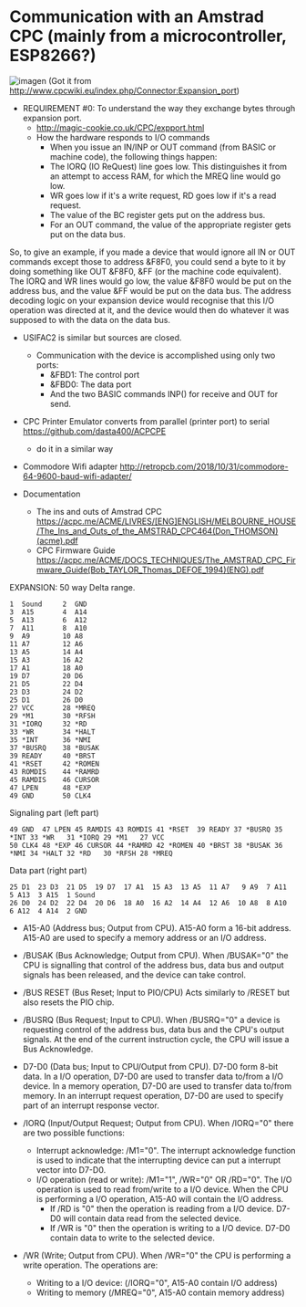 # Communication with an Amstrad CPC (mainly from a microcontroller, ESP8266?)

![imagen](https://user-images.githubusercontent.com/7136948/109623183-28a42680-7b3d-11eb-9a4c-ee2bc75d718d.png)
(Got it from http://www.cpcwiki.eu/index.php/Connector:Expansion_port)

- REQUIREMENT #0: To understand the way they exchange bytes through expansion port.
  - http://magic-cookie.co.uk/CPC/expport.html
  - How the hardware responds to I/O commands
    - When you issue an IN/INP or OUT command (from BASIC or machine code), the following things happen:    
    - The IORQ (IO ReQuest) line goes low. This distinguishes it from an attempt to access RAM, for which the MREQ line would go low.    
    - WR goes low if it's a write request, RD goes low if it's a read request.
    - The value of the BC register gets put on the address bus. 
    - For an OUT command, the value of the appropriate register gets put on the data bus.

So, to give an example, if you made a device that would ignore all IN or OUT commands except those to address &F8F0, you could send a byte to it by doing something like OUT &F8F0, &FF (or the machine code equivalent). The IORQ and WR lines would go low, the value &F8F0 would be put on the address bus, and the value &FF would be put on the data bus. The address decoding logic on your expansion device would recognise that this I/O operation was directed at it, and the device would then do whatever it was supposed to with the data on the data bus.

- USIFAC2 is similar but sources are closed.
  - Communication with the device is accomplished using only two ports: 
    - &FBD1: The control port 
    - &FBD0: The data port
    - And the two BASIC commands INP() for receive and OUT for send.
   
- CPC Printer Emulator converts from parallel (printer port) to serial https://github.com/dasta400/ACPCPE
  - do it in a similar way
- Commodore Wifi adapter http://retropcb.com/2018/10/31/commodore-64-9600-baud-wifi-adapter/
- Documentation
  - The ins and outs of Amstrad CPC https://acpc.me/ACME/LIVRES/[ENG]ENGLISH/MELBOURNE_HOUSE/The_Ins_and_Outs_of_the_AMSTRAD_CPC464(Don_THOMSON)(acme).pdf
  - CPC Firmware Guide https://acpc.me/ACME/DOCS_TECHNIQUES/The_AMSTRAD_CPC_Firmware_Guide(Bob_TAYLOR_Thomas_DEFOE_1994)(ENG).pdf

EXPANSION: 50 way Delta range.
```
1  Sound     2  GND
3  A15       4  A14
5  A13       6  A12
7  A11       8  A10
9  A9        10 A8
11 A7        12 A6
13 A5        14 A4
15 A3        16 A2
17 A1        18 A0
19 D7        20 D6
21 D5        22 D4
23 D3        24 D2
25 D1        26 D0
27 VCC       28 *MREQ
29 *M1       30 *RFSH
31 *IORQ     32 *RD
33 *WR       34 *HALT
35 *INT      36 *NMI
37 *BUSRQ    38 *BUSAK
39 READY     40 *BRST
41 *RSET     42 *ROMEN
43 ROMDIS    44 *RAMRD
45 RAMDIS    46 CURSOR
47 LPEN      48 *EXP
49 GND       50 CLK4
```
Signaling part (left part)
```
49 GND  47 LPEN 45 RAMDIS 43 ROMDIS 41 *RSET  39 READY 37 *BUSRQ 35 *INT 33 *WR   31 *IORQ 29 *M1   27 VCC  
50 CLK4 48 *EXP 46 CURSOR 44 *RAMRD 42 *ROMEN 40 *BRST 38 *BUSAK 36 *NMI 34 *HALT 32 *RD   30 *RFSH 28 *MREQ
```
Data part (right part)
```
25 D1  23 D3  21 D5  19 D7  17 A1  15 A3  13 A5  11 A7   9 A9  7 A11  5 A13  3 A15  1 Sound
26 D0  24 D2  22 D4  20 D6  18 A0  16 A2  14 A4  12 A6  10 A8  8 A10  6 A12  4 A14  2 GND
```
- A15-A0 (Address bus; Output from CPU). A15-A0 form a 16-bit address. A15-A0 are used to specify a memory address or an I/O address.
- /BUSAK (Bus Acknowledge; Output from CPU). When /BUSAK="0" the CPU is signalling that control of the address bus, data bus and output signals has been released, and the device can take control.
- /BUS RESET (Bus Reset; Input to PIO/CPU) Acts similarly to /RESET but also resets the PIO chip.
- /BUSRQ (Bus Request; Input to CPU). When /BUSRQ="0" a device is requesting control of the address bus, data bus and the CPU's output signals. At the end of the current instruction cycle, the CPU will issue a Bus Acknowledge.
- D7-D0 (Data bus; Input to CPU/Output from CPU). D7-D0 form 8-bit data. In a I/O operation, D7-D0 are used to transfer data to/from a I/O device. In a memory operation, D7-D0 are used to transfer data to/from memory. In an interrupt request operation, D7-D0 are used to specify part of an interrupt response vector.

- /IORQ (Input/Output Request; Output from CPU). When /IORQ="0" there are two possible functions:
  - Interrupt acknowledge: /M1="0". The interrupt acknowledge function is used to indicate that the interrupting device can put a interrupt vector into D7-D0.
  - I/O operation (read or write): /M1="1", /WR="0" OR /RD="0". The I/O operation is used to read from/write to a I/O device. When the CPU is performing a I/O operation, A15-A0 will contain the I/O address.
       - If /RD is "0" then the operation is reading from a I/O device. D7-D0 will contain data read from the selected device.
       - If /WR is "0" then the operation is writing to a I/O device. D7-D0 contain data to write to the selected device.
        
- /WR (Write; Output from CPU). When /WR="0" the CPU is performing a write operation. The operations are:
    - Writing to a I/O device: (/IORQ="0", A15-A0 contain I/O address)
    - Writing to memory (/MREQ="0", A15-A0 contain memory address)
